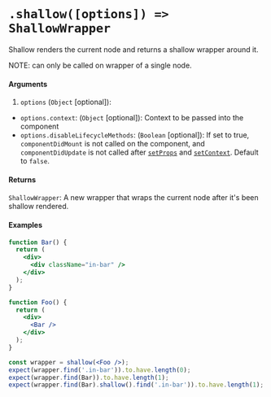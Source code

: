 # `.shallow([options]) => ShallowWrapper`

Shallow renders the current node and returns a shallow wrapper around it.

NOTE: can only be called on wrapper of a single node.


#### Arguments

1. `options` (`Object` [optional]):
  - `options.context`: (`Object` [optional]): Context to be passed into the component
  - `options.disableLifecycleMethods`: (`Boolean` [optional]): If set to true, `componentDidMount`
is not called on the component, and `componentDidUpdate` is not called after
[`setProps`](ShallowWrapper/setProps.md) and [`setContext`](ShallowWrapper/setContext.md). Default to `false`.



#### Returns

`ShallowWrapper`: A new wrapper that wraps the current node after it's been shallow rendered.



#### Examples

```jsx
function Bar() {
  return (
    <div>
      <div className="in-bar" />
    </div>
  );
}
```

```jsx
function Foo() {
  return (
    <div>
      <Bar />
    </div>
  );
}
```

```jsx
const wrapper = shallow(<Foo />);
expect(wrapper.find('.in-bar')).to.have.length(0);
expect(wrapper.find(Bar)).to.have.length(1);
expect(wrapper.find(Bar).shallow().find('.in-bar')).to.have.length(1);
```
